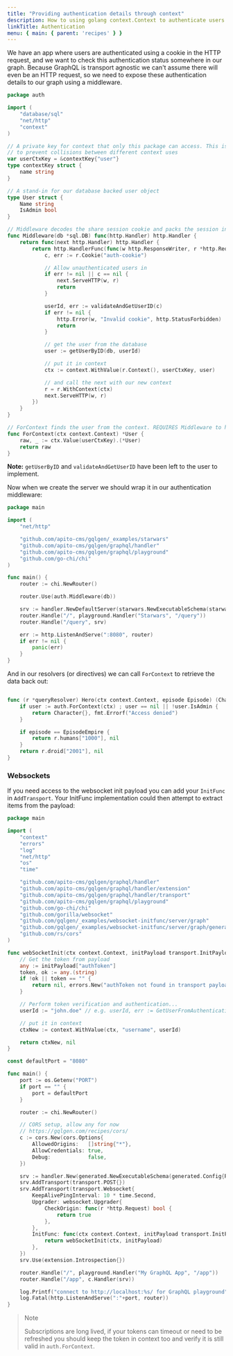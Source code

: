```yaml
---
title: "Providing authentication details through context"
description: How to using golang context.Context to authenticate users and pass user data to resolvers.
linkTitle: Authentication
menu: { main: { parent: 'recipes' } }
---
```


We have an app where users are authenticated using a cookie in the HTTP request, and we want to check this authentication status somewhere in our graph. Because GraphQL is transport agnostic we can't assume there will even be an HTTP request, so we need to expose these authentication details to our graph using a middleware.


```go
package auth

import (
	"database/sql"
	"net/http"
	"context"
)

// A private key for context that only this package can access. This is important
// to prevent collisions between different context uses
var userCtxKey = &contextKey{"user"}
type contextKey struct {
	name string
}

// A stand-in for our database backed user object
type User struct {
	Name string
	IsAdmin bool
}

// Middleware decodes the share session cookie and packs the session into context
func Middleware(db *sql.DB) func(http.Handler) http.Handler {
	return func(next http.Handler) http.Handler {
		return http.HandlerFunc(func(w http.ResponseWriter, r *http.Request) {
			c, err := r.Cookie("auth-cookie")

			// Allow unauthenticated users in
			if err != nil || c == nil {
				next.ServeHTTP(w, r)
				return
			}

			userId, err := validateAndGetUserID(c)
			if err != nil {
				http.Error(w, "Invalid cookie", http.StatusForbidden)
				return
			}

			// get the user from the database
			user := getUserByID(db, userId)

			// put it in context
			ctx := context.WithValue(r.Context(), userCtxKey, user)

			// and call the next with our new context
			r = r.WithContext(ctx)
			next.ServeHTTP(w, r)
		})
	}
}

// ForContext finds the user from the context. REQUIRES Middleware to have run.
func ForContext(ctx context.Context) *User {
	raw, _ := ctx.Value(userCtxKey).(*User)
	return raw
}
```

**Note:** `getUserByID` and `validateAndGetUserID` have been left to the user to implement.

Now when we create the server we should wrap it in our authentication middleware:
```go
package main

import (
	"net/http"

	"github.com/apito-cms/gqlgen/_examples/starwars"
	"github.com/apito-cms/gqlgen/graphql/handler"
	"github.com/apito-cms/gqlgen/graphql/playground"
	"github.com/go-chi/chi"
)

func main() {
	router := chi.NewRouter()

	router.Use(auth.Middleware(db))

	srv := handler.NewDefaultServer(starwars.NewExecutableSchema(starwars.NewResolver()))
	router.Handle("/", playground.Handler("Starwars", "/query"))
	router.Handle("/query", srv)

	err := http.ListenAndServe(":8080", router)
	if err != nil {
		panic(err)
	}
}
```

And in our resolvers (or directives) we can call `ForContext` to retrieve the data back out:
```go

func (r *queryResolver) Hero(ctx context.Context, episode Episode) (Character, error) {
	if user := auth.ForContext(ctx) ; user == nil || !user.IsAdmin {
		return Character{}, fmt.Errorf("Access denied")
	}

	if episode == EpisodeEmpire {
		return r.humans["1000"], nil
	}
	return r.droid["2001"], nil
}
```

### Websockets

If you need access to the websocket init payload you can add your `InitFunc` in `AddTransport`.
Your InitFunc implementation could then attempt to extract items from the payload:

```go
package main

import (
	"context"
	"errors"
	"log"
	"net/http"
	"os"
	"time"

	"github.com/apito-cms/gqlgen/graphql/handler"
	"github.com/apito-cms/gqlgen/graphql/handler/extension"
	"github.com/apito-cms/gqlgen/graphql/handler/transport"
	"github.com/apito-cms/gqlgen/graphql/playground"
	"github.com/go-chi/chi"
	"github.com/gorilla/websocket"
	"github.com/gqlgen/_examples/websocket-initfunc/server/graph"
	"github.com/gqlgen/_examples/websocket-initfunc/server/graph/generated"
	"github.com/rs/cors"
)

func webSocketInit(ctx context.Context, initPayload transport.InitPayload) (context.Context, error) {
	// Get the token from payload
	any := initPayload["authToken"]
	token, ok := any.(string)
	if !ok || token == "" {
		return nil, errors.New("authToken not found in transport payload")
	}

	// Perform token verification and authentication...
	userId := "john.doe" // e.g. userId, err := GetUserFromAuthentication(token)

	// put it in context
	ctxNew := context.WithValue(ctx, "username", userId)

	return ctxNew, nil
}

const defaultPort = "8080"

func main() {
	port := os.Getenv("PORT")
	if port == "" {
		port = defaultPort
	}

	router := chi.NewRouter()

	// CORS setup, allow any for now
	// https://gqlgen.com/recipes/cors/
	c := cors.New(cors.Options{
		AllowedOrigins:   []string{"*"},
		AllowCredentials: true,
		Debug:            false,
	})

	srv := handler.New(generated.NewExecutableSchema(generated.Config{Resolvers: &graph.Resolver{}}))
	srv.AddTransport(transport.POST{})
	srv.AddTransport(transport.Websocket{
		KeepAlivePingInterval: 10 * time.Second,
		Upgrader: websocket.Upgrader{
			CheckOrigin: func(r *http.Request) bool {
				return true
			},
		},
		InitFunc: func(ctx context.Context, initPayload transport.InitPayload) (context.Context, error) {
			return webSocketInit(ctx, initPayload)
		},
	})
	srv.Use(extension.Introspection{})

	router.Handle("/", playground.Handler("My GraphQL App", "/app"))
	router.Handle("/app", c.Handler(srv))

	log.Printf("connect to http://localhost:%s/ for GraphQL playground", port)
	log.Fatal(http.ListenAndServe(":"+port, router))
}
```

> Note
>
> Subscriptions are long lived, if your tokens can timeout or need to be refreshed you should keep the token in
context too and verify it is still valid in `auth.ForContext`.
